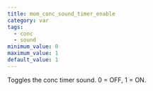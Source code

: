 ```yaml
---
title: mom_conc_sound_timer_enable
category: var
tags:
  - conc
  - sound
minimum_value: 0
maximum_value: 1
default_value: 1
---
```


Toggles the conc timer sound. 0 = OFF, 1 = ON.
